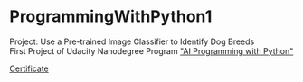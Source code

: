 # ProgrammingWithPython1
Project: Use a Pre-trained Image Classifier to Identify Dog Breeds <br>
First Project of Udacity Nanodegree Program ["AI Programming with Python"](https://www.udacity.com/course/ai-programming-python-nanodegree--nd089)

[Certificate](https://www.udacity.com/certificate/e/d32de080-6c23-11ee-b7d7-c78e52b51874)
